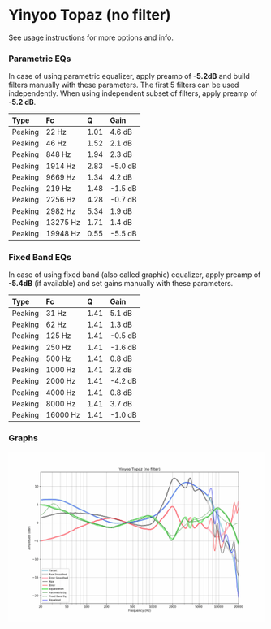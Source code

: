# Yinyoo Topaz (no filter)
See [usage instructions](https://github.com/jaakkopasanen/AutoEq#usage) for more options and info.

### Parametric EQs
In case of using parametric equalizer, apply preamp of **-5.2dB** and build filters manually
with these parameters. The first 5 filters can be used independently.
When using independent subset of filters, apply preamp of **-5.2 dB**.

| Type    | Fc       |    Q | Gain    |
|:--------|:---------|:-----|:--------|
| Peaking | 22 Hz    | 1.01 | 4.6 dB  |
| Peaking | 46 Hz    | 1.52 | 2.1 dB  |
| Peaking | 848 Hz   | 1.94 | 2.3 dB  |
| Peaking | 1914 Hz  | 2.83 | -5.0 dB |
| Peaking | 9669 Hz  | 1.34 | 4.2 dB  |
| Peaking | 219 Hz   | 1.48 | -1.5 dB |
| Peaking | 2256 Hz  | 4.28 | -0.7 dB |
| Peaking | 2982 Hz  | 5.34 | 1.9 dB  |
| Peaking | 13275 Hz | 1.71 | 1.4 dB  |
| Peaking | 19948 Hz | 0.55 | -5.5 dB |

### Fixed Band EQs
In case of using fixed band (also called graphic) equalizer, apply preamp of **-5.4dB**
(if available) and set gains manually with these parameters.

| Type    | Fc       |    Q | Gain    |
|:--------|:---------|:-----|:--------|
| Peaking | 31 Hz    | 1.41 | 5.1 dB  |
| Peaking | 62 Hz    | 1.41 | 1.3 dB  |
| Peaking | 125 Hz   | 1.41 | -0.5 dB |
| Peaking | 250 Hz   | 1.41 | -1.6 dB |
| Peaking | 500 Hz   | 1.41 | 0.8 dB  |
| Peaking | 1000 Hz  | 1.41 | 2.2 dB  |
| Peaking | 2000 Hz  | 1.41 | -4.2 dB |
| Peaking | 4000 Hz  | 1.41 | 0.8 dB  |
| Peaking | 8000 Hz  | 1.41 | 3.7 dB  |
| Peaking | 16000 Hz | 1.41 | -1.0 dB |

### Graphs
![](./Yinyoo%20Topaz%20(no%20filter).png)